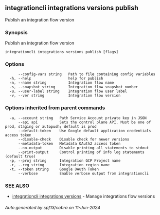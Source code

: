 ## integrationcli integrations versions publish

Publish an integration flow version

### Synopsis

Publish an integration flow version

```
integrationcli integrations versions publish [flags]
```

### Options

```
      --config-vars string   Path to file containing config variables
  -h, --help                 help for publish
  -n, --name string          Integration flow name
  -s, --snapshot string      Integration flow snapshot number
  -u, --user-label string    Integration flow user label
  -v, --ver string           Integration flow version
```

### Options inherited from parent commands

```
  -a, --account string   Path Service Account private key in JSON
      --api api          Sets the control plane API. Must be one of prod, staging or autopush; default is prod
      --default-token    Use Google default application credentials access token
      --disable-check    Disable check for newer versions
      --metadata-token   Metadata OAuth2 access token
      --no-output        Disable printing all statements to stdout
      --print-output     Control printing of info log statements (default true)
  -p, --proj string      Integration GCP Project name
  -r, --reg string       Integration region name
  -t, --token string     Google OAuth Token
      --verbose          Enable verbose output from integrationcli
```

### SEE ALSO

* [integrationcli integrations versions](integrationcli_integrations_versions.md)	 - Manage integrations flow versions

###### Auto generated by spf13/cobra on 11-Jun-2024
